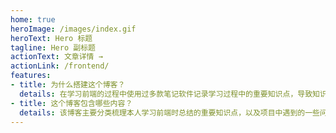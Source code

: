 ```yaml
---
home: true
heroImage: /images/index.gif 
heroText: Hero 标题
tagline: Hero 副标题
actionText: 文章详情 →
actionLink: /frontend/
features:
- title: 为什么搭建这个博客？
  details: 在学习前端的过程中使用过多款笔记软件记录学习过程中的重要知识点，导致知识点零散不系统不方便后期复盘总结。所以搭建这个平台对自己学习过程中的知识进行复习与梳理
- title: 这个博客包含哪些内容？
  details: 该博客主要分类梳理本人学习前端时总结的重要知识点，以及项目中遇到的一些问题与解决方式，后续可能会扩展更多的分支
---
```

